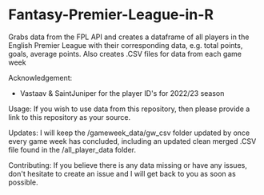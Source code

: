 # Fantasy-Premier-League-in-R
Grabs data from the FPL API and creates a dataframe of all players in the English Premier League with their corresponding data, e.g. total points, goals, average points. Also creates .CSV files for data from each game week

Acknowledgement:
- Vastaav & SaintJuniper for the player ID's for 2022/23 season

Usage:
If you wish to use data from this repository, then please provide a link to this repository as your source.

Updates:
I will keep the /gameweek_data/gw_csv folder updated by once every game week has concluded, including an updated clean merged .CSV file found in the /all_player_data folder.

Contributing:
If you believe there is any data missing or have any issues, don't hesitate to create an issue and I will get back to you as soon as possible.

